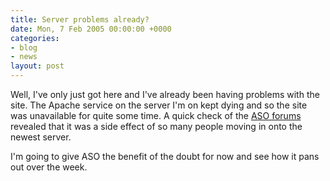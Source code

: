 ```yaml
---
title: Server problems already?
date: Mon, 7 Feb 2005 00:00:00 +0000
categories:
- blog
- news
layout: post
---
```


Well, I've only just got here and I've already been having problems with the site.  The Apache service on the server I'm on kept dying and so the site was unavailable for quite some time.  A quick check of the <a href="http://forums.asmallorange.com/">ASO forums</a> revealed that it was a side effect of so many people moving in onto the newest server.

I'm going to give ASO the benefit of the doubt for now and see how it pans out over the week.



